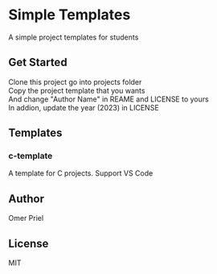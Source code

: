 # Simple Templates

A simple project templates for students

## Get Started

Clone this project go into projects folder \
Copy the project template that you wants \
And change "Author Name" in REAME and LICENSE to yours \
In addion, update the year (2023) in LICENSE

## Templates

### c-template

A template for C projects. Support VS Code

## Author

Omer Priel

## License

MIT
